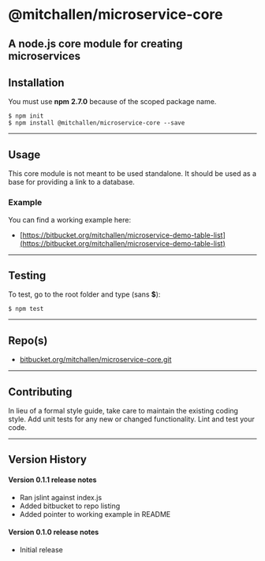 @mitchallen/microservice-core
===========================

A node.js core module for creating microservices
------------------------------------------------

## Installation

You must use __npm__ __2.7.0__ because of the scoped package name.

    $ npm init
    $ npm install @mitchallen/microservice-core --save
  
* * *

## Usage

This core module is not meant to be used standalone. It should be used as a base for providing a link to a database.

### Example

You can find a working example here:

* [https://bitbucket.org/mitchallen/microservice-demo-table-list](https://bitbucket.org/mitchallen/microservice-demo-table-list)

* * *

## Testing

To test, go to the root folder and type (sans __$__):

    $ npm test
   
* * *
 
## Repo(s)

* [bitbucket.org/mitchallen/microservice-core.git](https://bitbucket.org/mitchallen/microservice-core.git)

* * *

## Contributing

In lieu of a formal style guide, take care to maintain the existing coding style.
Add unit tests for any new or changed functionality. Lint and test your code.

* * *

## Version History

#### Version 0.1.1 release notes

* Ran jslint against index.js
* Added bitbucket to repo listing
* Added pointer to working example in README

#### Version 0.1.0 release notes

* Initial release

